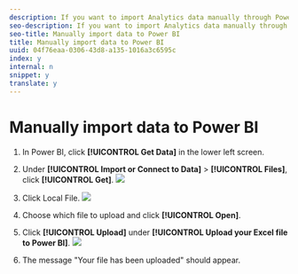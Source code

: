 ```yaml
---
description: If you want to import Analytics data manually through Power BI, follow these instructions.
seo-description: If you want to import Analytics data manually through Power BI, follow these instructions.
seo-title: Manually import data to Power BI
title: Manually import data to Power BI
uuid: 04f76eaa-0306-43d8-a135-1016a3c6595c
index: y
internal: n
snippet: y
translate: y
---
```


# Manually import data to Power BI


1. In Power BI, click **[!UICONTROL  Get Data]** in the lower left screen.
1. Under **[!UICONTROL  Import or Connect to Data]** > **[!UICONTROL  Files]**, click **[!UICONTROL  Get]**. ![](assets/get-data.png) 

1. Click Local File. ![](assets/local-file.png) 

1. Choose which file to upload and click **[!UICONTROL  Open]**.
1. Click **[!UICONTROL  Upload]** under **[!UICONTROL  Upload your Excel file to Power BI]**. ![](assets/upload-excel-file.png) 

1. The message "Your file has been uploaded" should appear.
